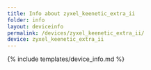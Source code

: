 ```yaml
---
title: Info about zyxel_keenetic_extra_ii
folder: info
layout: deviceinfo
permalink: /devices/zyxel_keenetic_extra_ii/
device: zyxel_keenetic_extra_ii
---
```

{% include templates/device_info.md %}
